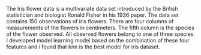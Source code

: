 The Iris flower data is a multivariate data set introduced by the British statistician and biologist Ronald Fisher in his 1936 paper. The data set contains 150 observations of iris flowers. There are four columns of measurements of the flowers in centimeters. The fifth column is the species of the flower observed. All observed flowers belong to one of three species. I developed model learning model based on the combination of these four features and i found that knn is the best model for iris dataset. 
